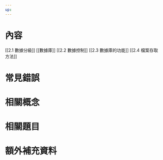 ```yaml
---
up:
---
```

# 內容
[[2.1 數據分級]]
[[數據庫]]
[[2.2 數據控制]]
[[2.3 數據庫的功能]]
[[2.4 檔案存取方法]] 
# 常見錯誤
# 相關概念

# 相關題目
# 額外補充資料

